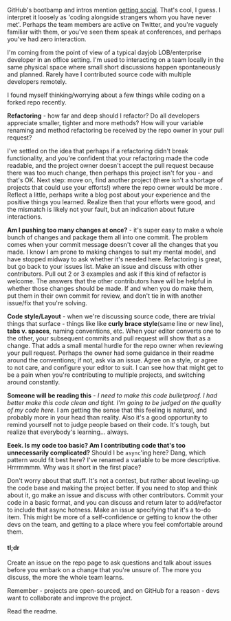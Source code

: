<!--{Title:"Getting Comfortable Contributing To Open Source",Intro:"Starting to contribute to GitHub projects, from a newbie's perspective. Lessons learned early.",PublishedOn:"21-Jul-2014"}-->

GitHub's bootbamp and intros mention [getting social](https://help.github.com/articles/be-social). That's cool, I guess. I interpret it loosely as 'coding alongside strangers whom you have never met'. Perhaps the team members are active on Twitter, and you're vaguely familiar with them, or you've seen them speak at conferences, and perhaps you've had zero interaction. 

I'm coming from the point of view of a typical dayjob LOB/enterprise developer in an office setting. I'm used to interacting on a team locally in the same physical space where small short discussions happen spontaneously and planned. Rarely have I contributed source code with multiple developers remotely. 

I found myself thinking/worrying about a few things while coding on a forked repo recently.

**Refactoring** - how far and deep should I refactor? Do all developers appreciate smaller, tighter and more methods? How will your variable renaming and method refactoring be received by the repo owner in your pull request?  

I've settled on the idea that perhaps if a refactoring didn't break functionality, and you're confident that your refactoring made the code readable, and the project owner doesn't accept the pull request because there was too much change, then perhaps this project isn't for you - and that's OK. Next step: move on, find another project (there isn't a shortage of projects that could use your efforts!) where the repo owner would be more . Reflect a little, perhaps write a blog post about your experience and the positive things you learned. Realize then that your efforts were good, and the mismatch is likely not your fault, but an indication about future interactions. 

**Am I pushing too many changes at once?** - it's super easy to make a whole bunch of changes and package them all into one commit. The problem comes when your commit message doesn't cover all the changes that you made. I know I am prone to making changes to suit my mental model, and have stopped midway to ask whether it's needed here. Refactoring is great, but go back to your issues list. Make an issue and discuss with other contributors. Pull out 2 or 3 examples and ask if this kind of refactor is welcome. The answers that the other contributors have will be helpful in whether those changes should be made. If and when you do make them, put them in their own commit for review, and don't tie in with another issue/fix that you're solving.

**Code style/Layout** - when we're discussing source code, there are trivial things that surface - things like like **curly brace style**(same line or new line), **tabs v. spaces**, naming conventions, etc. When your editor converts one to the other, your subsequent commits and pull request will show that as a change. That adds a small mental hurdle for the repo owner when reviewing your pull request. Perhaps the owner had some guidance in their readme around the conventions; if not, ask via an issue. Agree on a style, or agree to not care, and configure your editor to suit. I can see how that might get to be a pain when you're contributing to multiple projects, and switching around constantly.

**Someone will be reading this** - *I need to make this code bulletproof. I had better make this code clean and tight. I'm going to be judged on the quality of my code here.* I am getting the sense that this feeling is natural, and probably more in your head than reality. Also it's a good opportunity to remind yourself not to judge people based on their code. It's tough, but realize that everybody's learning... always.
 
**Eeek. Is my code too basic? Am I contributing code that's too unnecessarily complicated?** Should I be `async`'ing here? Dang, which pattern would fit best here? I've renamed a variable to be more descriptive. Hrrrmmmm. Why was it short in the first place? 

Don't worry about that stuff. It's not a contest, but rather about leveling-up the code base and making the project better. If you need to stop and think about it, go make an issue and discuss with other contributors. Commit your code in a basic format, and you can discuss and return later to add/refactor to include that async hotness. Make an issue specifying that it's a to-do item. This might be more of a self-confidence or getting to know the other devs on the team, and getting to a place where you feel comfortable around them.

#### tl;dr
Create an issue on the repo page to ask questions and talk about issues before you embark on a change that you're unsure of. The more you discuss, the more the whole team learns.

Remember - projects are open-sourced, and on GitHub for a reason - devs want to collaborate and improve the project. 

Read the readme.